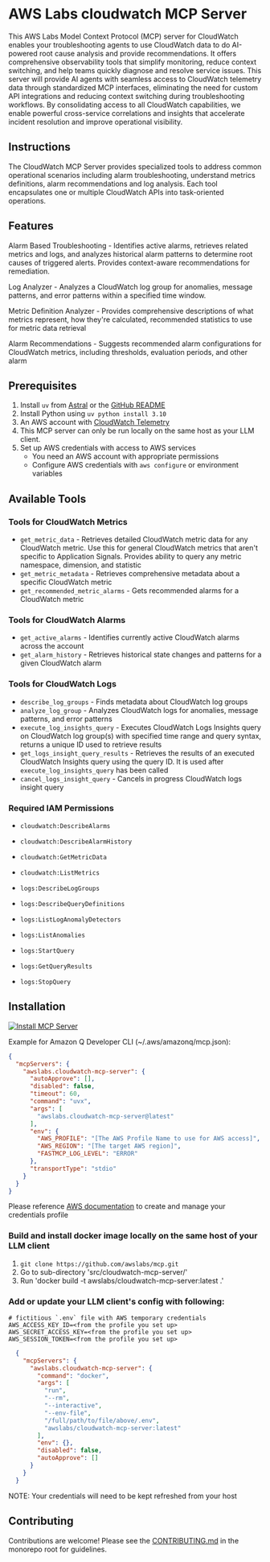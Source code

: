 # AWS Labs cloudwatch MCP Server

This AWS Labs Model Context Protocol (MCP) server for CloudWatch enables your troubleshooting agents to use CloudWatch data to do AI-powered root cause analysis and provide recommendations. It offers comprehensive observability tools that simplify monitoring, reduce context switching, and help teams quickly diagnose and resolve service issues. This server will provide AI agents with seamless access to CloudWatch telemetry data through standardized MCP interfaces, eliminating the need for custom API integrations and reducing context switching during troubleshooting workflows. By consolidating access to all CloudWatch capabilities, we enable powerful cross-service correlations and insights that accelerate incident resolution and improve operational visibility.

## Instructions

The CloudWatch MCP Server provides specialized tools to address common operational scenarios including alarm troubleshooting, understand metrics definitions, alarm recommendations and log analysis. Each tool encapsulates one or multiple CloudWatch APIs into task-oriented operations.

## Features

Alarm Based Troubleshooting - Identifies active alarms, retrieves related metrics and logs, and analyzes historical alarm patterns to determine root causes of triggered alerts. Provides context-aware recommendations for remediation.

Log Analyzer - Analyzes a CloudWatch log group for anomalies, message patterns, and error patterns within a specified time window.

Metric Definition Analyzer - Provides comprehensive descriptions of what metrics represent, how they're calculated, recommended statistics to use for metric data retrieval

Alarm Recommendations - Suggests recommended alarm configurations for CloudWatch metrics, including thresholds, evaluation periods, and other alarm 

## Prerequisites

1. Install `uv` from [Astral](https://docs.astral.sh/uv/getting-started/installation/) or the [GitHub README](https://github.com/astral-sh/uv#installation)
2. Install Python using `uv python install 3.10`
3. An AWS account with [CloudWatch Telemetry](https://docs.aws.amazon.com/AmazonCloudWatch/latest/monitoring/WhatIsCloudWatch.html)
4. This MCP server can only be run locally on the same host as your LLM client.
5. Set up AWS credentials with access to AWS services
   - You need an AWS account with appropriate permissions
   - Configure AWS credentials with `aws configure` or environment variables

## Available Tools

### Tools for CloudWatch Metrics
* `get_metric_data` - Retrieves detailed CloudWatch metric data for any CloudWatch metric. Use this for general CloudWatch metrics that aren't specific to Application Signals. Provides ability to query any metric namespace, dimension, and statistic
* `get_metric_metadata` - Retrieves comprehensive metadata about a specific CloudWatch metric
* `get_recommended_metric_alarms` - Gets recommended alarms for a CloudWatch metric

### Tools for CloudWatch Alarms
* `get_active_alarms` - Identifies currently active CloudWatch alarms across the account
* `get_alarm_history` - Retrieves historical state changes and patterns for a given CloudWatch alarm

### Tools for CloudWatch Logs
* `describe_log_groups` - Finds metadata about CloudWatch log groups
* `analyze_log_group` - Analyzes CloudWatch logs for anomalies, message patterns, and error patterns
* `execute_log_insights_query` - Executes CloudWatch Logs Insights query on CloudWatch log group(s) with specified time range and query syntax, returns a unique ID used to retrieve results
* `get_logs_insight_query_results` - Retrieves the results of an executed CloudWatch Insights query using the query ID. It is used after `execute_log_insights_query` has been called
* `cancel_logs_insight_query` - Cancels in progress CloudWatch logs insight query

### Required IAM Permissions
* `cloudwatch:DescribeAlarms`
* `cloudwatch:DescribeAlarmHistory`
* `cloudwatch:GetMetricData`
* `cloudwatch:ListMetrics`

* `logs:DescribeLogGroups`
* `logs:DescribeQueryDefinitions`
* `logs:ListLogAnomalyDetectors`
* `logs:ListAnomalies`
* `logs:StartQuery`
* `logs:GetQueryResults`
* `logs:StopQuery`

## Installation

[![Install MCP Server](https://cursor.com/deeplink/mcp-install-light.svg)](https://www.cursor.com/install-mcp?name=awslabs.cloudwatch-mcp-server&config=eyJhdXRvQXBwcm92ZSI6W10sImRpc2FibGVkIjpmYWxzZSwidGltZW91dCI6NjAsImNvbW1hbmQiOiJ1dnggYXdzbGFicy5jbG91ZHdhdGNoLW1jcC1zZXJ2ZXJAbGF0ZXN0IiwiZW52Ijp7IkFXU19QUk9GSUxFIjoiW1RoZSBBV1MgUHJvZmlsZSBOYW1lIHRvIHVzZSBmb3IgQVdTIGFjY2Vzc10iLCJBV1NfUkVHSU9OIjoiW1RoZSBBV1MgcmVnaW9uIHRvIHJ1biBpbl0iLCJGQVNUTUNQX0xPR19MRVZFTCI6IkVSUk9SIn0sInRyYW5zcG9ydFR5cGUiOiJzdGRpbyJ9)

Example for Amazon Q Developer CLI (~/.aws/amazonq/mcp.json):

```json
{
  "mcpServers": {
    "awslabs.cloudwatch-mcp-server": {
      "autoApprove": [],
      "disabled": false,
      "timeout": 60,
      "command": "uvx",
      "args": [
        "awslabs.cloudwatch-mcp-server@latest"
      ],
      "env": {
        "AWS_PROFILE": "[The AWS Profile Name to use for AWS access]",
        "AWS_REGION": "[The target AWS region]",
        "FASTMCP_LOG_LEVEL": "ERROR"
      },
      "transportType": "stdio"
    }
  }
}
```

Please reference [AWS documentation](https://docs.aws.amazon.com/cli/v1/userguide/cli-configure-files.html) to create and manage your credentials profile 

### Build and install docker image locally on the same host of your LLM client

1. `git clone https://github.com/awslabs/mcp.git`
2. Go to sub-directory 'src/cloudwatch-mcp-server/'
3. Run 'docker build -t awslabs/cloudwatch-mcp-server:latest .'

### Add or update your LLM client's config with following:
```file
# fictitious `.env` file with AWS temporary credentials
AWS_ACCESS_KEY_ID=<from the profile you set up>
AWS_SECRET_ACCESS_KEY=<from the profile you set up>
AWS_SESSION_TOKEN=<from the profile you set up>
```

```json
  {
    "mcpServers": {
      "awslabs.cloudwatch-mcp-server": {
        "command": "docker",
        "args": [
          "run",
          "--rm",
          "--interactive",
          "--env-file",
          "/full/path/to/file/above/.env",
          "awslabs/cloudwatch-mcp-server:latest"
        ],
        "env": {},
        "disabled": false,
        "autoApprove": []
      }
    }
  }
```
NOTE: Your credentials will need to be kept refreshed from your host

## Contributing

Contributions are welcome! Please see the [CONTRIBUTING.md](../../CONTRIBUTING.md) in the monorepo root for guidelines.
